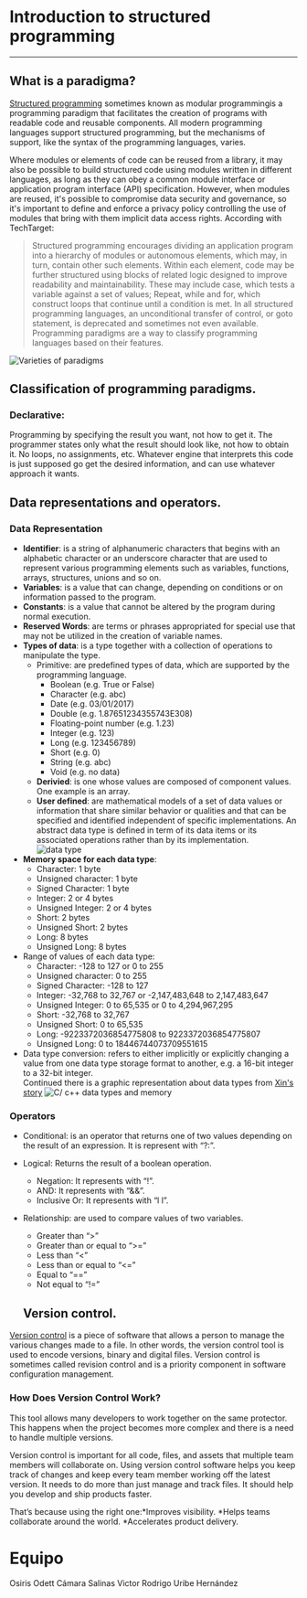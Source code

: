 # **Introduction to structured programming**
-------------------------------------------------------------------------------------------------------------------------

## What is a paradigma?  

[Structured programming](https://searchsoftwarequality.techtarget.com/definition/structured-programming-modular-programming) sometimes known as modular programmingis a programming paradigm that facilitates the creation of programs with readable code and reusable components. All modern programming languages support structured programming, but the mechanisms of support, like the syntax of the programming languages, varies.

Where modules or elements of code can be reused from a library, it may also be possible to build structured code using modules written in different languages, as long as they can obey a common module interface or application program interface (API) specification. However, when modules are reused, it's possible to compromise data security and governance, so it's important to define and enforce a privacy policy controlling the use of modules that bring with them implicit data access rights.
According with TechTarget:
> Structured programming encourages dividing an application program into a hierarchy of modules or autonomous elements, which may, in turn, contain other such elements. Within each element, code may be further structured using blocks of related logic designed to improve readability and maintainability. These may include case, which tests a variable against a set of values; Repeat, while and for, which construct loops that continue until a condition is met. In all structured programming languages, an unconditional transfer of control, or goto statement, is deprecated and sometimes not even available.    
Programming paradigms are a way to classify programming languages based on their features.

![Varieties of paradigms](https://media.geeksforgeeks.org/wp-content/uploads/1-344.png)

## Classification of programming paradigms.  

### Declarative: 
Programming by specifying the result you want, not how to get it. The programmer states only what the result should look like, not how to obtain it. No loops, no assignments, etc. Whatever engine that interprets this code is just supposed go get the desired information, and can use whatever approach it wants.

## Data representations and operators.  

### Data Representation
- **Identifier**: is a string of alphanumeric characters that begins with an alphabetic character or an underscore character that are used to represent various programming elements such as variables, functions, arrays, structures, unions and so on.
- **Variables**:  is a value that can change, depending on conditions or on information passed to the program.
- **Constants**:  is a value that cannot be altered by the program during normal execution.
- **Reserved Words**: are terms or phrases appropriated for special use that may not be utilized in the creation of variable names.
- **Types of data**: is a type together with a collection of operations to manipulate the type.
  - Primitive: are predefined types of data, which are supported by the programming language. 
    - Boolean (e.g. True or False)
    - Character (e.g. abc)
    - Date (e.g. 03/01/2017)
    - Double (e.g. 1.87651234355743E308)
    - Floating-point number (e.g. 1.23)
    - Integer (e.g. 123)
    - Long (e.g. 123456789)
    - Short (e.g. 0)
    - String (e.g. abc)
    - Void (e.g. no data)
  - **Derivied**: is one whose values are composed of component values. One example is an array.
  - **User defined**: are mathematical models of a set of data values or information that share similar behavior or qualities and that can be specified and identified independent of specific implementations. An abstract data type is defined in term of its data items or its associated operations rather than by its implementation.  
   ![data type](https://2.bp.blogspot.com/-vKeEhq3QPvA/Wvv5BGg8g1I/AAAAAAAAMSQ/-iBoXVQcI0g0tCVuMSA5IlvqqeqxQ1hjgCLcBGAs/s1600/1.jpeg)
- **Memory space for each data type**:
  - Character: 1 byte
  - Unsigned character: 1 byte
  - Signed Character: 1 byte
  - Integer: 2 or 4 bytes
  - Unsigned Integer: 2 or 4 bytes
  - Short: 2 bytes
  - Unsigned Short: 2 bytes
  - Long: 8 bytes
  - Unsigned Long: 8 bytes
- Range of values of each data type:
  - Character: -128 to 127 or 0 to 255
  - Unsigned character: 0 to 255
  - Signed Character: -128 to 127
  - Integer: -32,768 to 32,767 or -2,147,483,648 to 2,147,483,647
  - Unsigned Integer: 0 to 65,535 or 0 to 4,294,967,295
  - Short: -32,768 to 32,767
  - Unsigned Short: 0 to 65,535
  - Long: -9223372036854775808 to 9223372036854775807
  - Unsigned Long: 0 to 18446744073709551615
- Data type conversion: refers to either implicitly or explicitly changing a value from one data type storage format to another, e.g. a 16-bit integer to a 32-bit integer.  
Continued there is a graphic representation about data types from [Xin's story](https://datachenblog.com/2015/07/31/cc-data-type-and-memory-management/)
![C/ c++ data types and memory](https://xcbiology.files.wordpress.com/2015/07/table-e1438380260928.png)

### Operators
- Conditional: is an operator that returns one of two values depending on the result of an expression. It is represent with “?:”.
- Logical: Returns the result of a boolean operation.
  - Negation: It represents with “!”.
  - AND: It represents with “&&”.
  - Inclusive Or: It represents with “l l”.
- Relationship: are used to compare values of two variables.
  - Greater than “>”
  - Greater than or equal to “>=”
  - Less than “<”
  - Less than or equal to “<=”
  - Equal to “==”
  - Not equal to “!=”
  
  ## Version control.  
  
[Version control](https://www.git-tower.com/learn/git/ebook/en/command-line/basics/what-is-version-control) is a piece of software that allows a person to manage the various changes made to a file. In other words, the version control tool is used to encode versions, binary and digital files.
Version control is sometimes called revision control and is a priority component in software configuration management. 

### How Does Version Control Work?
This tool allows many developers to work together on the same protector. This happens when the project becomes more complex and there is a need to handle multiple versions.

Version control is important for all code, files, and assets that multiple team members will collaborate on. Using version control software helps you keep track of changes and keep every team member working off the latest version. 
It needs to do more than just manage and track files. It should help you develop and ship products faster. 

That’s because using the right one:*Improves visibility. *Helps teams collaborate around the world. *Accelerates product delivery.



# Equipo
Osiris Odett Cámara Salinas
Victor Rodrigo Uribe Hernández 
